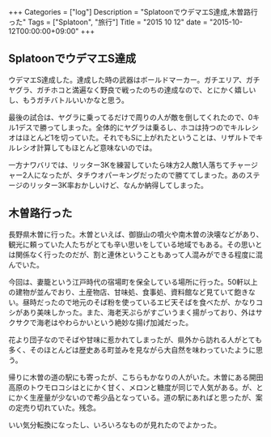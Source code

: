 +++
Categories = ["log"]
Description = "SplatoonでウデマエS達成,木曽路行った"
Tags = ["Splatoon", "旅行"]
Title = "2015 10 12"
date = "2015-10-12T00:00:00+09:00"
+++

## SplatoonでウデマエS達成
ウデマエS達成した。達成した時の武器はボールドマーカー。ガチエリア、ガチヤグラ、ガチホコと満遍なく野良で戦ったのちの達成なので、とにかく嬉しいし、もうガチバトルいいかなと思う。

最後の試合は、ヤグラに乗ってるだけで周りの人が敵を倒してくれたので、0キル1デスで勝ってしまった。全体的にヤグラは乗るし、ホコは持つのでキルレシオはほとんど1を切っていた。それでもSに上がれたということは、リザルトでキルレシオ計算してもほとんど意味ないのでは。

一方ナワバリでは、リッター3Kを練習していたら味方2人敵1人落ちてチャージャー2人になったが、タチウオパーキングだったので勝ててしまった。あのステージのリッター3K率おかしいけど、なんか納得してしまった。

## 木曽路行った
長野県木曽に行った。木曽といえば、御嶽山の噴火や南木曽の決壊などがあり、観光に頼っていた人たちがとても辛い思いをしている地域でもある。その思いとは関係なく行ったのだが、割と連休ということもあって人混みができる程度に混んでいた。

今回は、妻籠という江戸時代の宿場町を保全している場所に行った。50軒以上の建物が並んでおり、土産物店、甘味処、食事処、資料館など見ていて飽きない。昼時だったので地元のそば粉を使っているエビ天そばを食べたが、かなりコシがあり美味しかった。また、海老天ぷらがすごいうまく揚がっており、外はサクサクで海老はやわらかいという絶妙な揚げ加減だった。

花より団子なのでそばや甘味に惹かれてしまったが、県外から訪れる人がとても多く、そのほとんどは歴史ある町並みを見ながら大自然を味わっていたように思う。

帰りに木曽の道の駅にも寄ったが、こちらもかなりの人がいた。木曽にある開田高原のトウモロコシはとにかく甘く、メロンと糖度が同じで人気がある。が、とにかく生産量が少ないので希少品となっている。道の駅にあればと思ったが、案の定売り切れていた。残念。

いい気分転換になったし、いろいろなものが見れたのでよかった。